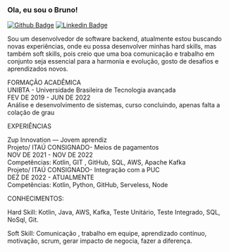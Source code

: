 ### Ola, eu sou o Bruno!
[![Github Badge](https://img.shields.io/badge/-Github-000?style=flat-square&logo=Github&logoColor=white&link=https://github.com/Brunodias101)](https://github.com/Brunodias101)
[![Linkedin Badge](https://img.shields.io/badge/-LinkedIn-blue?style=flat-square&logo=Linkedin&logoColor=white&link=https://www.linkedin.com/in/bruno-dias-1804b0206/)](https://www.linkedin.com/in/bruno-dias-1804b0206/)

Sou um desenvolvedor de software backend, atualmente estou buscando novas experiências, onde eu possa desenvolver minhas hard skills, mas também soft skills, pois creio que uma boa comunicação e trabalho em conjunto seja essencial para a harmonia e evolução, gosto de desafios e aprendizados novos.

FORMAÇÃO ACADÊMICA  
UNIBTA - Universidade Brasileira de Tecnologia avançada  
FEV DE 2019 - JUN DE 2022  
Análise e desenvolvimento de sistemas, curso concluindo, apenas falta a colação de grau  

EXPERIÊNCIAS  

Zup Innovation — Jovem aprendiz  
Projeto/ ITAÚ CONSIGNADO- Meios de pagamentos  
NOV DE 2021 -  NOV  DE 2022  
Competências: Kotlin, GIT , GitHub, SQL, AWS,  Apache Kafka   
Projeto/ ITAÚ CONSIGNADO- Integração com a PUC  
DEZ DE 2022 - ATUALMENTE    
Competências:  Kotlin, Python, GitHub, Serveless, Node  

CONHECIMENTOS:  

Hard Skill:
Kotlin, Java, AWS, Kafka, Teste Unitário, Teste Integrado,
SQL, NoSql,  Git.

Soft Skill:
Comunicação , trabalho em equipe, aprendizado contínuo, motivação, scrum, gerar impacto de negocia, fazer a diferença.
